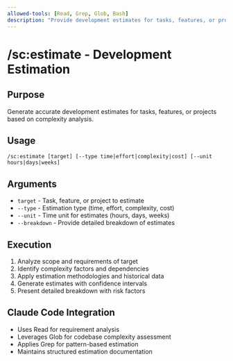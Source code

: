 ```yaml
---
allowed-tools: [Read, Grep, Glob, Bash]
description: "Provide development estimates for tasks, features, or projects"
---
```


# /sc:estimate - Development Estimation

## Purpose
Generate accurate development estimates for tasks, features, or projects based on complexity analysis.

## Usage
```
/sc:estimate [target] [--type time|effort|complexity|cost] [--unit hours|days|weeks]
```

## Arguments
- `target` - Task, feature, or project to estimate
- `--type` - Estimation type (time, effort, complexity, cost)
- `--unit` - Time unit for estimates (hours, days, weeks)
- `--breakdown` - Provide detailed breakdown of estimates

## Execution
1. Analyze scope and requirements of target
2. Identify complexity factors and dependencies
3. Apply estimation methodologies and historical data
4. Generate estimates with confidence intervals
5. Present detailed breakdown with risk factors

## Claude Code Integration
- Uses Read for requirement analysis
- Leverages Glob for codebase complexity assessment
- Applies Grep for pattern-based estimation
- Maintains structured estimation documentation

